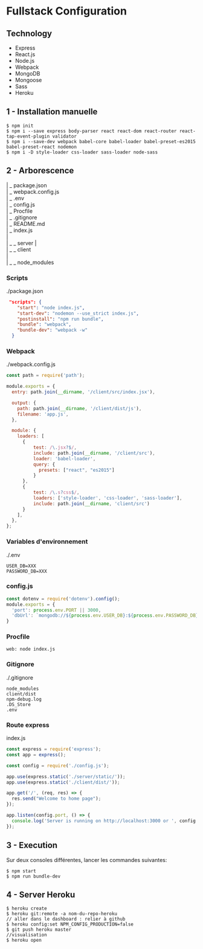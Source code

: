 # Fullstack Configuration

## Technology
- Express
- React.js
- Node.js
- Webpack
- MongoDB
- Mongoose
- Sass
- Heroku

## 1 - Installation manuelle
```
$ npm init
$ npm i --save express body-parser react react-dom react-router react-tap-event-plugin validator 
$ npm i --save-dev webpack babel-core babel-loader babel-preset-es2015 babel-preset-react nodemon 
$ npm i -D style-loader css-loader sass-loader node-sass
```

## 2 - Arborescence

|  _ package.json  
|  _ webpack.config.js  
|  _ .env  
|  _ config.js  
|  _ Procfile  
|  _ .gitignore  
|  _ README.md  
|  _ index.js  
|  
|  _ _ server
|  
|  _ _ client    
|  
|  _ _ node_modules

 
### Scripts

./package.json
```json
 "scripts": {
    "start": "node index.js",
    "start-dev": "nodemon --use_strict index.js",
    "postinstall": "npm run bundle",
    "bundle": "webpack",
    "bundle-dev": "webpack -w"
  }
```

### Webpack

./webpack.config.js

```js
const path = require('path');

module.exports = {
  entry: path.join(__dirname, '/client/src/index.jsx'),

  output: {
    path: path.join(__dirname, '/client/dist/js'),
    filename: 'app.js',
  },

  module: {
    loaders: [
      {
          test: /\.jsx?$/,
          include: path.join(__dirname, '/client/src'),
          loader: 'babel-loader',
          query: {
            presets: ["react", "es2015"]
          }
      },
      {
          test: /\.s?css$/,
          loaders: ['style-loader', 'css-loader', 'sass-loader'],
          include: path.join(__dirname, 'client/src')
      }
    ],
  },
};
```

### Variables d'environnement
./.env
```
USER_DB=XXX
PASSWORD_DB=XXX
```
### config.js

```js
const dotenv = require('dotenv').config();
module.exports = {
  'port': process.env.PORT || 3000,
  'dbUrl': `mongodb://${process.env.USER_DB}:${process.env.PASSWORD_DB}@ds123930.mlab.com:23930/kickass`
}
```

### Procfile

```
web: node index.js
```


### Gitignore

./.gitignore

```
node_modules
client/dist
npm-debug.log
.DS_Store
.env
```

### Route express 

index.js

```js
const express = require('express');
const app = express();

const config = require('./config.js');

app.use(express.static('./server/static/'));
app.use(express.static('./client/dist/'));

app.get('/', (req, res) => {
  res.send("Welcome to home page");
});

app.listen(config.port, () => {
  console.log('Server is running on http://localhost:3000 or ', config.port);
});

```

## 3 - Execution
Sur deux consoles différentes, lancer les commandes suivantes:   
```
$ npm start
$ npm run bundle-dev
```

## 4 - Server Heroku
```
$ heroku create
$ heroku git:remote -a nom-du-repo-heroku
// aller dans le dashboard : relier à github
$ heroku config:set NPM_CONFIG_PRODUCTION=false
$ git push heroku master
//visualisation
$ heroku open
```